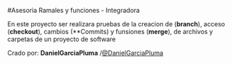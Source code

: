 #Asesoria Ramales y funciones - Integradora

En este proyecto ser realizara pruebas de la creacion de (**branch**), acceso (**checkout**), cambios (**Commits) y funsiones (**merge**), de archivos y carpetas de un proyecto de software

Crado por: **DanielGarciaPluma** /[@DanielGarciaPluma](https://github.com/DanielGarciaPluma)
